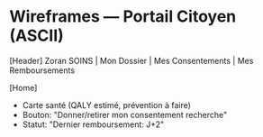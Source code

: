 # Wireframes — Portail Citoyen (ASCII)

[Header]  Zoran SOINS | Mon Dossier | Mes Consentements | Mes Remboursements

[Home]
- Carte santé (QALY estimé, prévention à faire)
- Bouton: "Donner/retirer mon consentement recherche"
- Statut: "Dernier remboursement: J+2"
